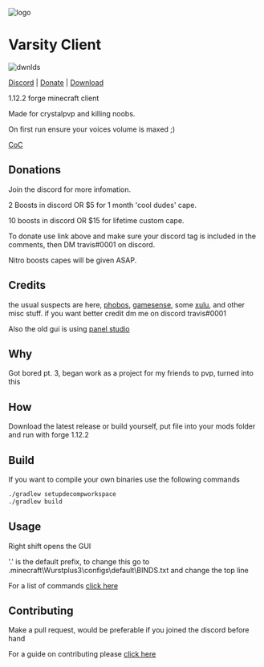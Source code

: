 ![logo](src/main/resources/logo.png)

# Varsity Client

<img src="https://img.shields.io/github/downloads/1osmc/VarsityClient/total" alt="dwnlds" />

[Discord](https://discord.com/invite/hvnZePKQHx) | [Donate](https://paypal.me/trvsf) | [Download](https://github.com/TrvsF/wurst-plus-three/releases/latest)

1.12.2 forge minecraft client

Made for crystalpvp and killing noobs.

On first run ensure your voices volume is maxed ;)

[CoC](CODE_OF_CONDUCT.md)

## Donations

Join the discord for more infomation.

2 Boosts in discord OR $5 for 1 month 'cool dudes' cape.

10 boosts in discord OR $15 for lifetime custom cape.

To donate use link above and make sure your discord tag is included in the comments, then DM travis#0001 on discord.

Nitro boosts capes will be given ASAP.

## Credits

the usual suspects are here, [phobos](https://github.com/Hqrion/Phobos-1.9.0-BUILDABLE-SRC), [gamesense](https://github.com/IUDevman/gamesense-client), some [xulu](https://github.com/Elementars/Xulu-v1.5.2), and other misc stuff. if you want better credit dm me on discord travis#0001

Also the old gui is using [panel studio](https://github.com/lukflug/PanelStudio/)

## Why

Got bored pt. 3, began work as a project for my friends to pvp, turned into this

## How

Download the latest release or build yourself, put file into your mods folder and run with forge 1.12.2

## Build

If you want to compile your own binaries use the following commands


```bash
./gradlew setupdecompworkspace
./gradlew build
```

## Usage

Right shift opens the GUI

'.' is the default prefix, to change this go to .minecraft\Wurstplus3\configs\default\BINDS.txt and change the top line

For a list of commands [click here](Commands.md)

## Contributing
Make a pull request, would be preferable if you joined the discord before hand

For a guide on contributing please [click here](CONTRIBUTING.md) 
